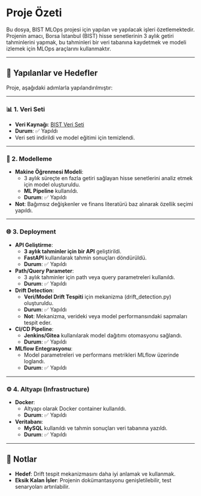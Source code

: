 # Proje Özeti

Bu dosya, BIST MLOps projesi için yapılan ve yapılacak işleri özetlemektedir. Projenin amacı, Borsa İstanbul (BIST) hisse senetlerinin 3 aylık getiri tahminlerini yapmak, bu tahminleri bir veri tabanına kaydetmek ve modeli izlemek için MLOps araçlarını kullanmaktır.

---

## 📝 Yapılanlar ve Hedefler

Proje, aşağıdaki adımlarla yapılandırılmıştır:

---

### 📊 1. Veri Seti
- **Veri Kaynağı**: [BIST Veri Seti](https://github.com/okankoken/BIST_MLOps/blob/main/data/bist_tum_hisseler_temizlenmis.csv)  
- **Durum**: ✅ Yapıldı  
- Veri seti indirildi ve model eğitimi için temizlendi.

---

### 🤖 2. Modelleme
- **Makine Öğrenmesi Modeli**:
  - 3 aylık süreçte en fazla getiri sağlayan hisse senetlerini analiz etmek için model oluşturuldu.
  - **ML Pipeline** kullanıldı.  
  - **Durum**: ✅ Yapıldı  
- **Not**: Bağımsız değişkenler ve finans literatürü baz alınarak özellik seçimi yapıldı.

---

### 🌐 3. Deployment
- **API Geliştirme**:
  - **3 aylık tahminler için bir API** geliştirildi.
  - **FastAPI** kullanılarak tahmin sonuçları döndürüldü.
  - **Durum**: ✅ Yapıldı  
- **Path/Query Parameter**:
  - 3 aylık tahminler için path veya query parametreleri kullanıldı.
  - **Durum**: ✅ Yapıldı  
- **Drift Detection**:
  - **Veri/Model Drift Tespiti** için mekanizma (drift_detection.py) oluşturuldu.  
  - **Durum**: ✅ Yapıldı  
  - **Not**: Mekanizma, verideki veya model performansındaki sapmaları tespit eder.
- **CI/CD Pipeline**:
  - **Jenkins/Gitea** kullanılarak model dağıtımı otomasyonu sağlandı.
  - **Durum**: ✅ Yapıldı  
- **MLflow Entegrasyonu**:
  - Model parametreleri ve performans metrikleri MLflow üzerinde loglandı.
  - **Durum**: ✅ Yapıldı  

---

### ⚙️ 4. Altyapı (Infrastructure)
- **Docker**:
  - Altyapı olarak Docker container kullanıldı.
  - **Durum**: ✅ Yapıldı  
- **Veritabanı**:
  - **MySQL** kullanıldı ve tahmin sonuçları veri tabanına yazıldı.
  - **Durum**: ✅ Yapıldı  

---

## 🚀 Notlar
- **Hedef**: Drift tespit mekanizmasını daha iyi anlamak ve kullanmak.
- **Eksik Kalan İşler**: Projenin dokümantasyonu genişletilebilir, test senaryoları artırılabilir.
